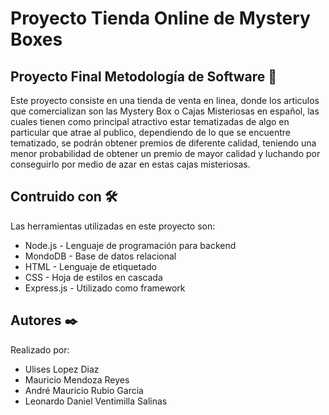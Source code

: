 # Proyecto Tienda Online de Mystery Boxes

## Proyecto Final Metodología de Software 🚀

Este proyecto consiste en una tienda de venta en linea, donde los articulos que comercializan son las Mystery Box o Cajas Misteriosas en español, las cuales tienen como principal atractivo estar tematizadas de algo en particular que atrae al publico, dependiendo de lo que se encuentre tematizado, se podrán obtener premios de diferente calidad, teniendo una menor probabilidad de obtener un premio de mayor calidad y luchando por conseguirlo por medio de azar en estas cajas misteriosas.

## Contruido con 🛠️ 

Las herramientas utilizadas en este proyecto son:

* Node.js - Lenguaje de programación para backend
* MondoDB - Base de datos relacional
* HTML - Lenguaje de etiquetado
* CSS - Hoja de estilos en cascada
* Express.js - Utilizado como framework

## Autores ✒️

Realizado por:

* Ulises Lopez Diaz
* Mauricio Mendoza Reyes
* André Mauricio Rubio Garcia 
* Leonardo Daniel Ventimilla Salinas
